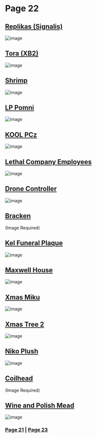 # Page 22
## [Replikas (Signalis)](https://discord.com/channels/512287844258021376/1132040858343059638/1183944410011029564)
![image](https://github.com/madrod228/voicesoftheprinter/assets/9602000/b0fc72d8-97a5-425b-ae62-e5388bb65be9)
## [Tora (XB2)](https://discord.com/channels/512287844258021376/1132040858343059638/1184035160648339477)
![image](https://github.com/madrod228/voicesoftheprinter/assets/9602000/939ed0af-ab24-4531-beca-e4561e1fed65)
## [Shrimp](https://discord.com/channels/512287844258021376/1132040858343059638/1184553756084416543)
![image](https://github.com/madrod228/voicesoftheprinter/assets/9602000/93e9ff9a-52df-4abc-8a05-80b2f88dba4d)
## [LP Pomni](https://discord.com/channels/512287844258021376/1132040858343059638/1184649966774407238)
![image](https://github.com/madrod228/voicesoftheprinter/assets/9602000/732b7d1e-a640-4d20-a94d-d81a36342505)
## [KOOL PCz](https://discord.com/channels/512287844258021376/1132040858343059638/1185101991345668147)
![image](https://github.com/madrod228/voicesoftheprinter/assets/9602000/cc6ec5b3-bc32-44af-9f53-e16a96a72a28)
## [Lethal Company Employees](https://discord.com/channels/512287844258021376/1132040858343059638/1186736968210595964)
![image](https://github.com/madrod228/voicesoftheprinter/assets/9602000/ee3fe503-cb7b-4904-8bbe-be2bc19285dc)
## [Drone Controller](https://discord.com/channels/512287844258021376/1132040858343059638/1186747237762600961)
![image](https://github.com/madrod228/voicesoftheprinter/assets/9602000/eb7c37f4-61bd-4147-8d0c-8c43c5a343ad)
## [Bracken](https://discord.com/channels/512287844258021376/1132040858343059638/1186758705144922322)
(Image Required)
## [Kel Funeral Plaque](https://discord.com/channels/512287844258021376/1132040858343059638/1186826426947751936)
![image](https://github.com/madrod228/voicesoftheprinter/assets/9602000/83c5b5b0-596a-43ec-aab1-73c52008c1c8)
## [Maxwell House](https://discord.com/channels/512287844258021376/1132040858343059638/1187198133134970931)
![image](https://github.com/madrod228/voicesoftheprinter/assets/9602000/8f9554e7-e3d4-4063-9283-d5c2e59bbb74)
## [Xmas Miku](https://discord.com/channels/512287844258021376/1132040858343059638/1187228969821544658)
![image](https://github.com/madrod228/voicesoftheprinter/assets/9602000/24c52c4a-840f-4f69-9332-a75932a8cb79)
## [Xmas Tree 2](https://discord.com/channels/512287844258021376/1132040858343059638/1187263981409280053)
![image](https://github.com/madrod228/voicesoftheprinter/assets/9602000/15f00bf7-9f4f-472a-a2b1-e5fa5d74fe2b)
## [Niko Plush](https://discord.com/channels/512287844258021376/1132040858343059638/1187414270565154986)
![image](https://github.com/madrod228/voicesoftheprinter/assets/9602000/53b063df-7344-4c91-ac6e-dcdde1c45c4d)
## [Coilhead](https://discord.com/channels/512287844258021376/1132040858343059638/1188202520259076209)
(Image Required)
## [Wine and Polish Mead](https://discord.com/channels/512287844258021376/1132040858343059638/1189671583804051547)
![image](https://github.com/madrod228/voicesoftheprinter/assets/9602000/f5210a28-4790-4ed5-b2b3-fc2b9e04e1f1)

### [Page 21](https://github.com/madrod228/voicesoftheprinter/blob/main/Page%2021.md)  | [Page 23](https://github.com/madrod228/voicesoftheprinter/blob/main/Page%2023.md)
